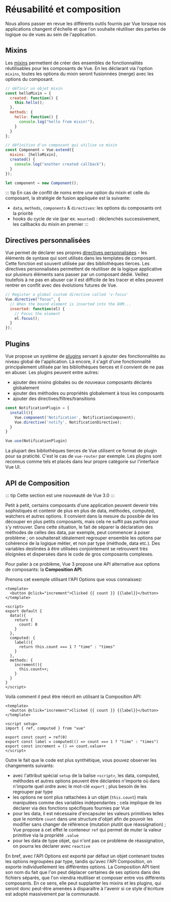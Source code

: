 # Réusabilité et composition

Nous allons passer en revue les différents outils fournis par Vue lorsque nos applications changent d'échelle et que l'on souhaite réutiliser des parties de logique ou de vues au sein de l'application.

## Mixins

Les [mixins](https://fr.vuejs.org/v2/guide/mixins.html) permettent de créer des ensembles de fonctionnalités réutilisables pour les composants de Vue. En les déclarant via l'option `mixins`, toutes les options du mixin seront fusionnées (merge) avec les options du composant.

```js
// définir un objet mixin
const helloMixin = {
  created: function() {
    this.hello();
  },
  methods: {
    hello: function() {
      console.log("hello from mixin!");
    }
  }
};

// définition d'un composant qui utilise ce mixin
const Component = Vue.extend({
  mixins: [helloMixin],
  created() {
    console.log("another created callback");
  }
});

let component = new Component();
```

::: tip
En cas de conflit de noms entre une option du mixin et celle du composant, la stratégie de fusion appliquée est la suivante:

- `data`, `methods`, `components` & `directives`: les options du composants ont la priorité
- hooks du cycle de vie (par ex. `mounted`) : déclenchés successivement, les callbacks du mixin en premier
:::

## Directives personnalisées

Vue permet de déclarer ses propres [directives personnalisées](https://fr.vuejs.org/v2/guide/custom-directive.html) - les éléments de syntaxe qui sont utilisés dans les templates de composant. Cette fonction est souvent utilisée par des bibliothèques tierces. Les directives personnalisées permettent de réutiliser de la logique applicative sur plusieurs éléments sans passer par un composant dédié. Veillez toutefois à ne pas en abuser car il est difficile de les tracer et elles peuvent rentrer en conflit avec des évolutions futures de Vue.

```js
// Register a global custom directive called 'v-focus'
Vue.directive("focus", {
  // When the bound element is inserted into the DOM...
  inserted: function(el) {
    // Focus the element
    el.focus();
  }
});
```

## Plugins

Vue propose un système de [plugins](https://fr.vuejs.org/v2/guide/plugins.html) servant à ajouter des fonctionnalités au niveau global de l'application. Là encore, il s'agit d'une fonctionnalité principalement utilisée par les bibliothèques tierces et il convient de ne pas en abuser. Les plugins peuvent entre autres:

- ajouter des mixins globales ou de nouveaux composants déclarés globalement
- ajouter des méthodes ou propriétés globalement à tous les composants
- ajouter des directives/filtres/transitions

```js
const NotificationPlugin = {
  install(){
    Vue.component('Notification', NotificationComponent);
    Vue.directive('notify', NotificationDirective);
  }
}

Vue.use(NotificationPlugin)
```

La plupart des bibliothèques tierces de Vue utilisent ce format de plugin pour sa praticité. C'est le cas de `vue-router` par exemple. Les plugins sont reconnus comme tels et placés dans leur propre catégorie sur l'interface Vue UI.

## API de Composition

::: tip
Cette section est une nouveauté de Vue 3.0
:::

Petit à petit, certains composants d'une application peuvent devenir très sophistiqués et contenir de plus en plus de data, méthodes, computed, watchers et autres options. Il convient dans la mesure du possible de les découper en plus petits composants, mais cela ne suffit pas parfois pour s'y retrouver. Dans cette situation, le fait de séparer la déclaration des méthodes de celles des data, par exemple, peut commencer à poser problème ; on souhaiterait idéalement regrouper ensemble les options par cohérence de la logique métier, et non par type (méthode, data etc.). Des variables destinées à être utilisées conjointement se retrouvent très éloignées et dispersées dans le code de gros composants complexes.

Pour palier à ce problème, Vue 3 propose une API alternative aux options de composants: la **Composition API**.

Prenons cet exemple utilisant l'API Options que vous connaissez:

```vue
<template>
  <button @click="increment">Clicked {{ count }} {{label}}</button>
</template>

<script>
export default {
  data(){
    return {
      count: 0
    }
  },
  computed: {
    label(){
      return this.count === 1 ? "time" : "times"
    }
  },
  methods: {
    increment(){
      this.count++;
    }
  }
}
</script>
```

Voilà comment il peut être réécrit en utilisant la Composition API:

```vue
<template>
  <button @click="increment">Clicked {{ count }} {{label}}</button>
</template>

<script setup>
import { ref, computed } from "vue"

export const count = ref(0)
export const label = computed(() => count === 1 ? "time" : "times")
export const increment = () => count.value++
</script>
```

Outre le fait que le code est plus synthétique, vous pouvez observer les changements suivants:
- avec l'attribut spécial `setup` de la balise `<script>`, les data, computed, méthodes et autres options peuvent être déclarées n'importe où dans n'importe quel ordre avec le mot-clé `export` ; plus besoin de les regrouper par type
- les options ne sont plus rattachées à un objet (`this.count`) mais manipulées comme des variables indépendantes ; cela implique de les déclarer via des fonctions spécifiques fournies par Vue
- pour les data, il est nécessaire d'encapsuler les valeurs primitives telles que le nombre `count` dans une structure d'objet afin de pouvoir les modifier sans changer de référence (mutation plutôt que réassignation) ; Vue propose à cet effet le conteneur `ref` qui permet de muter la valeur primitive via la propriété `.value`
- pour les data de type objet, qui n'ont pas ce problème de réassignation, on pourra les déclarer avec `reactive`

En bref, avec l'API Options est exporté par défaut un objet contenant toutes les options regroupées par type, tandis qu'avec l'API Composition, on exporte individuellement les différentes options. La Composition API tient son nom du fait que l'on peut déplacer certaines de ses options dans des fichiers séparés, que l'on viendra réutiliser et composer entre vos différents composants. En ce sens, elle peut supplanter les mixins et les plugins, qui seront donc peut-être amenées à disparaître à l'avenir si ce style d'écriture est adopté massivement par la communauté.